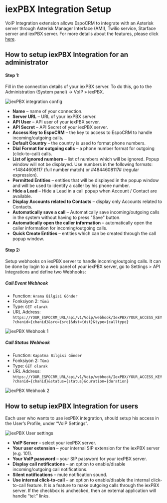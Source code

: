 # iexPBX Integration Setup

VoIP Integration extension allows EspoCRM to integrate with an Asterisk server through Asterisk Manager Interface (AMI), Twilio service, Starface server and iexPBX server. For more details about the features, please click [here](https://www.espocrm.com/features/voip-integration/).

## How to setup iexPBX Integration for an administrator

#### Step 1:

Fill in the connection details of your iexPBX server. To do this, go to the Administration (System panel) -> VoIP » iexPBX.

![iexPBX integration config](../../_static/images/extensions/voip-integration/iexpbx-admin-setup.png)

* **Name** – name of your connection.
* **Server URL** – URL of your iexPBX server.
* **API User** – API user of your iexPBX server.
* **API Secret** – API Secret of your iexPBX server.
* **Access Key to EspoCRM** – the key to access to EspoCRM to handle incoming/outgoing calls.
* **Default Country** – the country is used to format phone numbers.
* **Dial Format for outgoing calls** – a phone number format for outgoing (click-to-call) calls.
* **List of ignored numbers** – list of numbers which will be ignored. Popup window will not be displayed. Use numbers in the following formats: +14844608117 (full number match) or #4844608117# (regular expression).
* **Permitted Entities** – entities that will be displayed in the popup window and will be used to identify a caller by his phone number.
* **Hide a Lead** – Hide a Lead in a call popup when Account / Contact are available.
* **Display Accounts related to Contacts** – display only Accounts related to Contacts.
* **Automatically save a call** – Automatically save incoming/outgoing calls in the system without having to press "Save" button.
* **Automatically open the caller information** – automatically open the caller information for incoming/outgoing calls.
* **Quick Create Entities** – entities which can be created through the call popup window.

#### Step 2:

Setup webhooks on iexPBX server to handle incoming/outgoing calls. It can be done by login to a web panel of your iexPBX server, go to Settings > API Integrations and define two Webhooks:

##### Call Event Webhook

- Function: `Arama Bilgisi Gönder`
- Fonksiyon 2: `Tümü`
- Type: `GET olarak`
- URL Address: `https://YOUR_ESPOCRM_URL/api/v1/Voip/webhook/IexPBX/YOUR_ACCESS_KEY?chanid={chanid}&src={src}&dst={dst}&type={calltype}`

![iexPBX Webhook 1](../../_static/images/extensions/voip-integration/iexpbx-call-event-webhook.png)

##### Call Status Webhook

- Function: `Kapatma Bilgisi Gönder`
- Fonksiyon 2: `Tümü`
- Type: `GET olarak`
- URL Address: `https://YOUR_ESPOCRM_URL/api/v1/Voip/webhook/IexPBX/YOUR_ACCESS_KEY?chanid={chanid}&status={status}&duration={duration}`

![iexPBX Webhook 2](../../_static/images/extensions/voip-integration/iexpbx-call-status-webhook.png)


## How to setup iexPBX Integration for users

Each user who wants to use iexPBX integration, should setup his access in the User’s Profile, under “VoIP Settings”.

![iexPBX User settings](../../_static/images/extensions/voip-integration/iexpbx-user-settings.png)

* **VoIP Server** – select your iexPBX server.
* **Your user extension** – your internal SIP extension for the iexPBX server (e.g. 101).
* **Your VoIP password** – your SIP password for your iexPBX server.
* **Display call notifications** – an option to enable/disable incoming/outgoing call notifications.
* **Silent notifications** – mute notification sound.
* **Use internal click-to-call** – an option to enable/disable the internal click-to-call feature. It is a feature to make outgoing calls through the iexPBX server. If the checkbox is unchecked, then an external application will handle “tel:” links.
